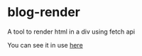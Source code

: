 # blog-render
A tool to render html in a div using fetch api

You can see it in use [here](https://mdwmage.github.io/blog-renderer)

